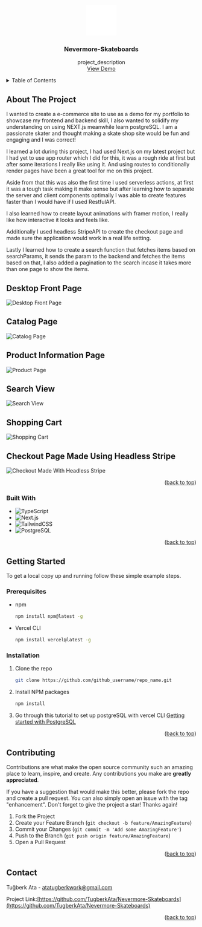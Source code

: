 <a name="readme-top"></a>

<!-- PROJECT LOGO -->
<br />
<div align="center">
  <a href="https://github.com/TugberkAta/Nevermore-Skateboards">
    <img src="public/ravenWhite.svg" alt="Logo" width="80" height="80">
  </a>

<h3 align="center">Nevermore-Skateboards</h3>

  <p align="center">
    project_description
    <br />
    <a href="https://nevermore-skateboards.vercel.app/?pageCount=1">View Demo</a>
  </p>
</div>

<!-- TABLE OF CONTENTS -->
<details>
  <summary>Table of Contents</summary>
  <ol>
    <li>
      <a href="#about-the-project">About The Project</a>
      <ul>
        <li><a href="#built-with">Built With</a></li>
      </ul>
    </li>
    <li>
      <a href="#getting-started">Getting Started</a>
      <ul>
        <li><a href="#prerequisites">Prerequisites</a></li>
        <li><a href="#installation">Installation</a></li>
      </ul>
    </li>
    <li><a href="#contributing">Contributing</a></li>
    <li><a href="#contact">Contact</a></li>
  </ol>
</details>

<!-- ABOUT THE PROJECT -->

## About The Project

I wanted to create a e-commerce site to use as a demo for my portfolio to showcase my frontend and backend skill, I also wanted to solidify my understanding on using NEXT.js meanwhile learn postgreSQL. I am a passionate skater and thought making a skate shop site would be fun and engaging and I was correct!

I learned a lot during this project, I had used Next.js on my latest project but I had yet to use app router which I did for this, it was a rough ride at first but after some iterations I really like using it. And using routes to conditionally render pages have been a great tool for me on this project.

Aside from that this was also the first time I used serverless actions, at first it was a tough task making it make sense but after learning how to separate the server and client components optimally I was able to create features faster than I would have if I used RestfulAPI.

I also learned how to create layout animations with framer motion, I really like how interactive it looks and feels like.

Additionally I used headless StripeAPI to create the checkout page and made sure the application would work in a real life setting.

Lastly I learned how to create a search function that fetches items based on searchParams, it sends the param to the backend and fetches the items based on that, I also added a pagination to the search incase it takes more than one page to show the items.

<h2>Desktop Front Page</h2>
<img src="https://i.imgur.com/jOWTs9N.jpeg" alt="Desktop Front Page">

<h2>Catalog Page</h2>
<img src="https://i.imgur.com/BoM54QU.png" alt="Catalog Page">

<h2>Product Information Page</h2>
<img src="https://i.imgur.com/44PeaIH.png" alt="Product Page">

<h2>Search View</h2>
<img src="https://i.imgur.com/9ir5KUd.png" alt="Search View">

<h2>Shopping Cart</h2>
<img src="https://i.imgur.com/hAbN850.png" alt="Shopping Cart">

<h2>Checkout Page Made Using Headless Stripe</h2>
<img src="https://i.imgur.com/4SPACwg.png" alt="Checkout Made With Headless Stripe">

<p align="right">(<a href="#readme-top">back to top</a>)</p>

### Built With

- ![TypeScript](https://img.shields.io/badge/typescript-%23007ACC.svg?style=for-the-badge&logo=typescript&logoColor=white)
- ![Next.js](https://img.shields.io/badge/next.js-white.svg?style=for-the-badge&logo=next.js&logoColor=black)
- ![TailwindCSS](https://img.shields.io/badge/tailwindcss-%2338B2AC.svg?style=for-the-badge&logo=tailwind-css&logoColor=white)
- ![PostgreSQL](https://img.shields.io/badge/postgresql-4169e1?style=for-the-badge&logo=postgresql&logoColor=white)
<p align="right">(<a href="#readme-top">back to top</a>)</p>

<!-- GETTING STARTED -->

## Getting Started

To get a local copy up and running follow these simple example steps.

### Prerequisites

- npm
  ```sh
  npm install npm@latest -g
  ```
- Vercel CLI
  ```sh
  npm install vercel@latest -g
  ```

### Installation

1. Clone the repo
   ```sh
   git clone https://github.com/github_username/repo_name.git
   ```
2. Install NPM packages
   ```sh
   npm install
   ```
3. Go through this tutorial to set up postgreSQL with vercel CLI [Getting started with PostgreSQL](https://vercel.com/docs/storage/vercel-postgres/quickstart)

<p align="right">(<a href="#readme-top">back to top</a>)</p>

<!-- CONTRIBUTING -->

## Contributing

Contributions are what make the open source community such an amazing place to learn, inspire, and create. Any contributions you make are **greatly appreciated**.

If you have a suggestion that would make this better, please fork the repo and create a pull request. You can also simply open an issue with the tag "enhancement".
Don't forget to give the project a star! Thanks again!

1. Fork the Project
2. Create your Feature Branch (`git checkout -b feature/AmazingFeature`)
3. Commit your Changes (`git commit -m 'Add some AmazingFeature'`)
4. Push to the Branch (`git push origin feature/AmazingFeature`)
5. Open a Pull Request

<p align="right">(<a href="#readme-top">back to top</a>)</p>

<!-- CONTACT -->

## Contact

Tuğberk Ata - atatugberkwork@gmail.com

Project Link:[https://github.com/TugberkAta/Nevermore-Skateboards](https://github.com/TugberkAta/Nevermore-Skateboards)

<p align="right">(<a href="#readme-top">back to top</a>)</p>
